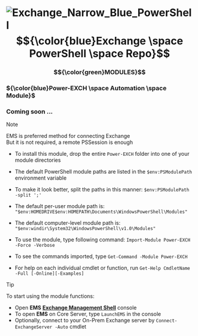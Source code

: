 # ![Exchange_Narrow_Blue_PowerShell](https://github.com/rgel/Exchange/assets/6964549/a8380f46-2c64-4a8f-ad8a-a2e9de90f04d)$${\color{blue}Exchange \space PowerShell \space Repo}$$

### $${\color{green}MODULES}$$

### ${\color{blue}Power-EXCH \space Automation \space Module}$
### Coming soon ...

> [!NOTE]
> EMS is preferred method for connecting Exchange\
> But it is not required, a remote PSSession is enough

+ To install this module, drop the entire `Power-EXCH` folder into one of your module directories

+ The default PowerShell module paths are listed in the `$env:PSModulePath` environment variable

+ To make it look better, split the paths in this manner: `$env:PSModulePath -split ';'`

+ The default per-user module path is: `"$env:HOMEDRIVE$env:HOMEPATH\Documents\WindowsPowerShell\Modules"`

+ The default computer-level module path is: `"$env:windir\System32\WindowsPowerShell\v1.0\Modules"`

+ To use the module, type following command: `Import-Module Power-EXCH -Force -Verbose`

+ To see the commands imported, type `Get-Command -Module Power-EXCH`

+ For help on each individual cmdlet or function, run `Get-Help CmdletName -Full [-Online][-Examples]`

> [!TIP]
> To start using the module functions:

+ Open <b>EMS</b> [<b>Exchange Management Shell</b>](https://learn.microsoft.com/en-us/powershell/exchange/open-the-exchange-management-shell?view=exchange-ps) console
+ To open <b>EMS</b> on Core Server, type `LaunchEMS` in the console
+ Optionally, connect to your On-Prem Exchange server by `Connect-ExchangeServer -Auto` cmdlet
